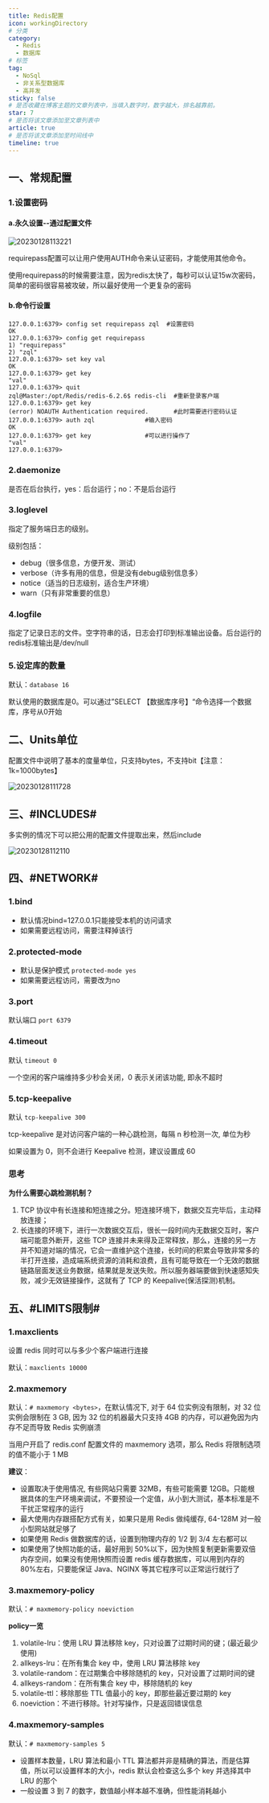 ```yaml
---
title: Redis配置
icon: workingDirectory
# 分类
category:
  - Redis
  - 数据库
# 标签
tag:
  - NoSql
  - 非关系型数据库
  - 高并发
sticky: false
# 是否收藏在博客主题的文章列表中，当填入数字时，数字越大，排名越靠前。
star: 7
# 是否将该文章添加至文章列表中
article: true
# 是否将该文章添加至时间线中
timeline: true
---
```




## 一、常规配置

### 1.设置密码

#### a.永久设置--通过配置文件

![20230128113221](https://s2.loli.net/2023/01/28/46wJHmdVPulz7EW.png)

requirepass配置可以让用户使用AUTH命令来认证密码，才能使用其他命令。

使用requirepass的时候需要注意，因为redis太快了，每秒可以认证15w次密码，简单的密码很容易被攻破，所以最好使用一个更复杂的密码

#### b.命令行设置

```shell
127.0.0.1:6379> config set requirepass zql  #设置密码
OK
127.0.0.1:6379> config get requirepass
1) "requirepass"
2) "zql"
127.0.0.1:6379> set key val
OK
127.0.0.1:6379> get key
"val"
127.0.0.1:6379> quit
zql@Master:/opt/Redis/redis-6.2.6$ redis-cli  #重新登录客户端
127.0.0.1:6379> get key
(error) NOAUTH Authentication required.	      #此时需要进行密码认证
127.0.0.1:6379> auth zql		      #输入密码
OK
127.0.0.1:6379> get key			      #可以进行操作了
"val"
127.0.0.1:6379>
```

### 2.daemonize

是否在后台执行，yes：后台运行；no：不是后台运行

### 3.loglevel

指定了服务端日志的级别。

级别包括：

- debug（很多信息，方便开发、测试）
- verbose（许多有用的信息，但是没有debug级别信息多）
- notice（适当的日志级别，适合生产环境）
- warn（只有非常重要的信息）

### 4.logfile

指定了记录日志的文件。空字符串的话，日志会打印到标准输出设备。后台运行的redis标准输出是/dev/null

### 5.设定库的数量

默认：`database 16`

默认使用的数据库是0。可以通过”SELECT 【数据库序号】“命令选择一个数据库，序号从0开始

## 二、Units单位

配置文件中说明了基本的度量单位，只支持bytes，不支持bit【注意：1k=1000bytes】

![20230128111728](https://s2.loli.net/2023/01/28/EPnL4KCWzYMGF7x.png)

## 三、#INCLUDES#

多实例的情况下可以把公用的配置文件提取出来，然后include

![20230128112110](https://s2.loli.net/2023/01/28/lC6dnJ9AqsNPVri.png)

## 四、#NETWORK#

### 1.bind

- 默认情况bind=127.0.0.1只能接受本机的访问请求
- 如果需要远程访问，需要注释掉该行

### 2.protected-mode

- 默认是保护模式 `protected-mode yes`
- 如果需要远程访问，需要改为no

### 3.port

默认端口 `port 6379`

### 4.timeout

默认 `timeout 0`

一个空闲的客户端维持多少秒会关闭，0 表示关闭该功能, 即永不超时

### 5.tcp-keepalive

默认 `tcp-keepalive 300`

tcp-keepalive 是对访问客户端的一种心跳检测，每隔 n 秒检测一次, 单位为秒

如果设置为 0，则不会进行 Keepalive 检测，建议设置成 60

### 思考

**为什么需要心跳检测机制？**

1. TCP 协议中有长连接和短连接之分。短连接环境下，数据交互完毕后，主动释放连接；
2. 长连接的环境下，进行一次数据交互后，很长一段时间内无数据交互时，客户端可能意外断开，这些 TCP 连接并未来得及正常释放，那么，连接的另一方并不知道对端的情况，它会一直维护这个连接，长时间的积累会导致非常多的半打开连接，造成端系统资源的消耗和浪费，且有可能导致在一个无效的数据链路层面发送业务数据，结果就是发送失败。所以服务器端要做到快速感知失败，减少无效链接操作，这就有了 TCP 的 Keepalive(保活探测)机制。


## 五、#LIMITS限制#

### 1.maxclients

设置 redis 同时可以与多少个客户端进行连接

默认：`maxclients 10000`

### 2.maxmemory

默认：`# maxmemory <bytes>`，在默认情况下, 对于 64 位实例没有限制，对 32 位 实例会限制在 3 GB, 因为 32 位的机器最大只支持 4GB 的内存，可以避免因为内存不足而导致 Redis 实例崩溃

当用户开启了 redis.conf 配置文件的 maxmemory 选项，那么 Redis 将限制选项的值不能小于 1 MB

**建议**：

- 设置取决于使用情况, 有些网站只需要 32MB，有些可能需要 12GB。只能根据具体的生产环境来调试，不要预设一个定值，从小到大测试，基本标准是不干扰正常程序的运行
- 最大使用内存跟搭配方式有关，如果只是用 Redis 做纯缓存, 64-128M 对一般小型网站就足够了
- 如果使用 Redis 做数据库的话，设置到物理内存的 1/2 到 3/4 左右都可以
- 如果使用了快照功能的话，最好用到 50%以下，因为快照复制更新需要双倍内存空间，如果没有使用快照而设置 redis 缓存数据库，可以用到内存的 80%左右，只要能保证 Java、NGINX 等其它程序可以正常运行就行了

### 3.maxmemory-policy

默认：`# maxmemory-policy noeviction`

**policy一览**

1) volatile-lru：使用 LRU 算法移除 key，只对设置了过期时间的键；(最近最少使用)
2) allkeys-lru：在所有集合 key 中，使用 LRU 算法移除 key
3) volatile-random：在过期集合中移除随机的 key，只对设置了过期时间的键
4) allkeys-random：在所有集合 key 中，移除随机的 key
5) volatile-ttl：移除那些 TTL 值最小的 key，即那些最近要过期的 key
6) noeviction：不进行移除。针对写操作，只是返回错误信息

### 4.maxmemory-samples

默认：`# maxmemory-samples 5`

- 设置样本数量，LRU 算法和最小 TTL 算法都并非是精确的算法，而是估算值，所以可以设置样本的大小，redis 默认会检查这么多个 key 并选择其中 LRU 的那个
- 一般设置 3 到 7 的数字，数值越小样本越不准确，但性能消耗越小
